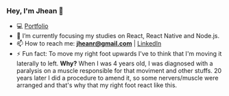 ### Hey, I'm Jhean 👋

- 💻 [Portfolio](https://www.jheanramos.com)
- 🌱 I’m currently focusing my studies on React, React Native and Node.js.
- 📫 How to reach me: **jheanr@gmail.com** | [LinkedIn](https://www.linkedin.com/in/jheanramos/)
- ⚡ Fun fact: To move my right foot upwards I've to think that I'm moving it laterally to left. **Why?** When I was 4 years old, I was diagnosed with a paralysis on a muscle responsible for that moviment and other stuffs. 20 years later I did a procedure to amend it, so some nervers/muscle were arranged and that's why that my right foot react like this.
